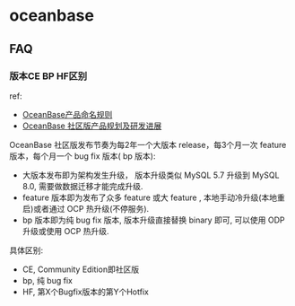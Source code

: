 # oceanbase
## FAQ
### 版本CE BP HF区别
ref:
- [OceanBase产品命名规则](https://www.modb.pro/db/1697053342350528512)
- [OceanBase 社区版产品规划及研发进展](https://www.modb.pro/db/1691809021846179840)

OceanBase 社区版发布节奏为每2年一个大版本 release，每3个月一次 feature 版本，每个月一个 bug fix 版本( bp 版本):
- 大版本发布即为架构发生升级， 版本升级类似 MySQL 5.7 升级到 MySQL 8.0, 需要做数据迁移才能完成升级.
- feature 版本即为发布了众多 feature 或大 feature , 本地手动冷升级(本地重启)或者通过 OCP 热升级(不停服务).
- bp 版本即为纯 bug fix 版本, 版本升级直接替换 binary 即可, 可以使用 ODP 升级或使用 OCP 热升级.

具体区别:
- CE, Community Edition即社区版
- bp, 纯 bug fix
- HF, 第X个Bugfix版本的第Y个Hotfix